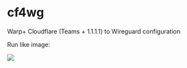 # cf4wg

Warp+ Cloudflare (Teams + 1.1.1.1) to Wireguard configuration

Run like image:

![](https://i.imgur.com/dx1q55s.png)